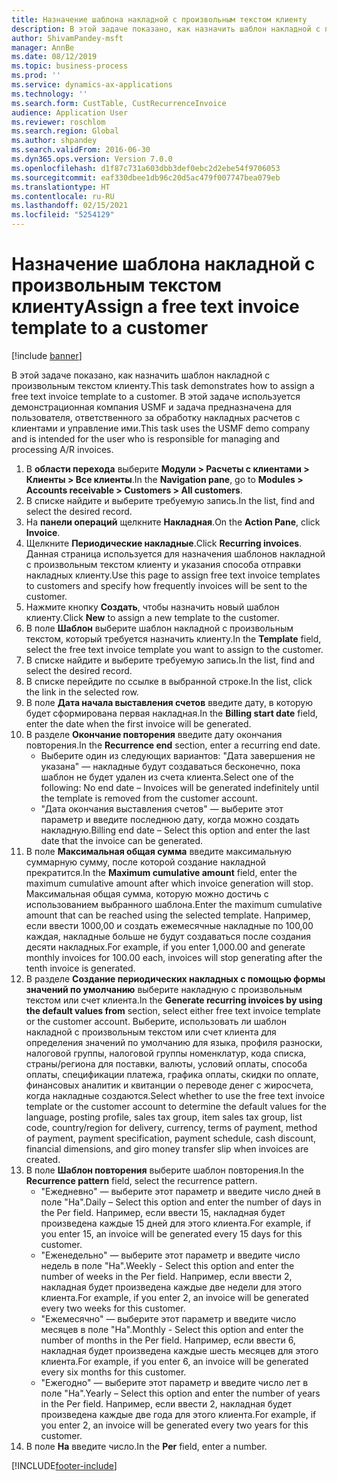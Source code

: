 ```yaml
---
title: Назначение шаблона накладной с произвольным текстом клиенту
description: В этой задаче показано, как назначить шаблон накладной с произвольным текстом клиенту.
author: ShivamPandey-msft
manager: AnnBe
ms.date: 08/12/2019
ms.topic: business-process
ms.prod: ''
ms.service: dynamics-ax-applications
ms.technology: ''
ms.search.form: CustTable, CustRecurrenceInvoice
audience: Application User
ms.reviewer: roschlom
ms.search.region: Global
ms.author: shpandey
ms.search.validFrom: 2016-06-30
ms.dyn365.ops.version: Version 7.0.0
ms.openlocfilehash: d1f87c731a603dbb3def0ebc2d2ebe54f9706053
ms.sourcegitcommit: eaf330dbee1db96c20d5ac479f007747bea079eb
ms.translationtype: HT
ms.contentlocale: ru-RU
ms.lasthandoff: 02/15/2021
ms.locfileid: "5254129"
---
```

# <a name="assign-a-free-text-invoice-template-to-a-customer"></a><span data-ttu-id="be811-103">Назначение шаблона накладной с произвольным текстом клиенту</span><span class="sxs-lookup"><span data-stu-id="be811-103">Assign a free text invoice template to a customer</span></span>

[!include [banner](../../includes/banner.md)]

<span data-ttu-id="be811-104">В этой задаче показано, как назначить шаблон накладной с произвольным текстом клиенту.</span><span class="sxs-lookup"><span data-stu-id="be811-104">This task demonstrates how to assign a free text invoice template to a customer.</span></span> <span data-ttu-id="be811-105">В этой задаче используется демонстрационная компания USMF и задача предназначена для пользователя, ответственного за обработку накладных расчетов с клиентами и управление ими.</span><span class="sxs-lookup"><span data-stu-id="be811-105">This task uses the USMF demo company and is intended for the user who is responsible for managing and processing A/R invoices.</span></span>

1. <span data-ttu-id="be811-106">В **области перехода** выберите **Модули > Расчеты с клиентами > Клиенты > Все клиенты**.</span><span class="sxs-lookup"><span data-stu-id="be811-106">In the **Navigation pane**, go to **Modules > Accounts receivable > Customers > All customers**.</span></span>
2. <span data-ttu-id="be811-107">В списке найдите и выберите требуемую запись.</span><span class="sxs-lookup"><span data-stu-id="be811-107">In the list, find and select the desired record.</span></span>
3. <span data-ttu-id="be811-108">На **панели операций** щелкните **Накладная**.</span><span class="sxs-lookup"><span data-stu-id="be811-108">On the **Action Pane**, click **Invoice**.</span></span>
4. <span data-ttu-id="be811-109">Щелкните **Периодические накладные**.</span><span class="sxs-lookup"><span data-stu-id="be811-109">Click **Recurring invoices**.</span></span> <span data-ttu-id="be811-110">Данная страница используется для назначения шаблонов накладной с произвольным текстом клиенту и указания способа отправки накладных клиенту.</span><span class="sxs-lookup"><span data-stu-id="be811-110">Use this page to assign free text invoice templates to customers and specify how frequently invoices will be sent to the customer.</span></span>  
5. <span data-ttu-id="be811-111">Нажмите кнопку **Создать**, чтобы назначить новый шаблон клиенту.</span><span class="sxs-lookup"><span data-stu-id="be811-111">Click **New** to assign a new template to the customer.</span></span>
6. <span data-ttu-id="be811-112">В поле **Шаблон** выберите шаблон накладной с произвольным текстом, который требуется назначить клиенту.</span><span class="sxs-lookup"><span data-stu-id="be811-112">In the **Template** field, select the free text invoice template you want to assign to the customer.</span></span>
7. <span data-ttu-id="be811-113">В списке найдите и выберите требуемую запись.</span><span class="sxs-lookup"><span data-stu-id="be811-113">In the list, find and select the desired record.</span></span>
8. <span data-ttu-id="be811-114">В списке перейдите по ссылке в выбранной строке.</span><span class="sxs-lookup"><span data-stu-id="be811-114">In the list, click the link in the selected row.</span></span>
9. <span data-ttu-id="be811-115">В поле **Дата начала выставления счетов** введите дату, в которую будет сформирована первая накладная.</span><span class="sxs-lookup"><span data-stu-id="be811-115">In the **Billing start date** field, enter the date when the first invoice will be generated.</span></span>
10. <span data-ttu-id="be811-116">В разделе **Окончание повторения** введите дату окончания повторения.</span><span class="sxs-lookup"><span data-stu-id="be811-116">In the **Recurrence end** section, enter a recurring end date.</span></span>  
    * <span data-ttu-id="be811-117">Выберите один из следующих вариантов: "Дата завершения не указана" — накладные будут создаваться бесконечно, пока шаблон не будет удален из счета клиента.</span><span class="sxs-lookup"><span data-stu-id="be811-117">Select one of the following: No end date – Invoices will be generated indefinitely until the template is removed from the customer account.</span></span>
    * <span data-ttu-id="be811-118">"Дата окончания выставления счетов" — выберите этот параметр и введите последнюю дату, когда можно создать накладную.</span><span class="sxs-lookup"><span data-stu-id="be811-118">Billing end date – Select this option and enter the last date that the invoice can be generated.</span></span>  
11. <span data-ttu-id="be811-119">В поле **Максимальная общая сумма** введите максимальную суммарную сумму, после которой создание накладной прекратится.</span><span class="sxs-lookup"><span data-stu-id="be811-119">In the **Maximum cumulative amount** field, enter the maximum cumulative amount after which invoice generation will stop.</span></span> <span data-ttu-id="be811-120">Максимальная общая сумма, которую можно достичь с использованием выбранного шаблона.</span><span class="sxs-lookup"><span data-stu-id="be811-120">Enter the maximum cumulative amount that can be reached using the selected template.</span></span> <span data-ttu-id="be811-121">Например, если ввести 1000,00 и создать ежемесячные накладные по 100,00 каждая, накладные больше не будут создаваться после создания десяти накладных.</span><span class="sxs-lookup"><span data-stu-id="be811-121">For example, if you enter 1,000.00 and generate monthly invoices for 100.00 each, invoices will stop generating after the tenth invoice is generated.</span></span>  
12. <span data-ttu-id="be811-122">В разделе **Создание периодических накладных с помощью формы значений по умолчанию** выберите накладную с произвольным текстом или счет клиента.</span><span class="sxs-lookup"><span data-stu-id="be811-122">In the **Generate recurring invoices by using the default values from** section, select either free text invoice template or the customer account.</span></span> <span data-ttu-id="be811-123">Выберите, использовать ли шаблон накладной с произвольным текстом или счет клиента для определения значений по умолчанию для языка, профиля разноски, налоговой группы, налоговой группы номенклатур, кода списка, страны/региона для поставки, валюты, условий оплаты, способа оплаты, спецификации платежа, графика оплаты, скидки по оплате, финансовых аналитик и квитанции о переводе денег с жиросчета, когда накладные создаются.</span><span class="sxs-lookup"><span data-stu-id="be811-123">Select whether to use the free text invoice template or the customer account to determine the default values for the language, posting profile, sales tax group, item sales tax group, list code, country/region for delivery, currency, terms of payment, method of payment, payment specification, payment schedule, cash discount, financial dimensions, and giro money transfer slip when invoices are created.</span></span>  
13. <span data-ttu-id="be811-124">В поле **Шаблон повторения** выберите шаблон повторения.</span><span class="sxs-lookup"><span data-stu-id="be811-124">In the **Recurrence pattern** field, select the recurrence pattern.</span></span>
    + <span data-ttu-id="be811-125">"Ежедневно" — выберите этот параметр и введите число дней в поле "На".</span><span class="sxs-lookup"><span data-stu-id="be811-125">Daily – Select this option and enter the number of days in the Per field.</span></span> <span data-ttu-id="be811-126">Например, если ввести 15, накладная будет произведена каждые 15 дней для этого клиента.</span><span class="sxs-lookup"><span data-stu-id="be811-126">For example, if you enter 15, an invoice will be generated every 15 days for this customer.</span></span>
    + <span data-ttu-id="be811-127">"Еженедельно" — выберите этот параметр и введите число недель в поле "На".</span><span class="sxs-lookup"><span data-stu-id="be811-127">Weekly - Select this option and enter the number of weeks in the Per field.</span></span> <span data-ttu-id="be811-128">Например, если ввести 2, накладная будет произведена каждые две недели для этого клиента.</span><span class="sxs-lookup"><span data-stu-id="be811-128">For example, if you enter 2, an invoice will be generated every two weeks for this customer.</span></span>
    + <span data-ttu-id="be811-129">"Ежемесячно" — выберите этот параметр и введите число месяцев в поле "На".</span><span class="sxs-lookup"><span data-stu-id="be811-129">Monthly - Select this option and enter the number of months in the Per field.</span></span> <span data-ttu-id="be811-130">Например, если ввести 6, накладная будет произведена каждые шесть месяцев для этого клиента.</span><span class="sxs-lookup"><span data-stu-id="be811-130">For example, if you enter 6, an invoice will be generated every six months for this customer.</span></span>
    + <span data-ttu-id="be811-131">"Ежегодно" — выберите этот параметр и введите число лет в поле "На".</span><span class="sxs-lookup"><span data-stu-id="be811-131">Yearly – Select this option and enter the number of years in the Per field.</span></span> <span data-ttu-id="be811-132">Например, если ввести 2, накладная будет произведена каждые две года для этого клиента.</span><span class="sxs-lookup"><span data-stu-id="be811-132">For example, if you enter 2, an invoice will be generated every two years for this customer.</span></span>  
14. <span data-ttu-id="be811-133">В поле **На** введите число.</span><span class="sxs-lookup"><span data-stu-id="be811-133">In the **Per** field, enter a number.</span></span>



[!INCLUDE[footer-include](../../../includes/footer-banner.md)]